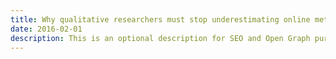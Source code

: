 ```yaml
---
title: Why qualitative researchers must stop underestimating online methods
date: 2016-02-01
description: This is an optional description for SEO and Open Graph purposes, rather than the default generated excerpt.
---
```


